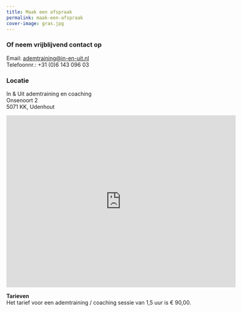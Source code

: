 ```yaml
---
title: Maak een afspraak
permalink: maak-een-afspraak
cover-image: gras.jpg
---
```





### Of neem vrijblijvend contact op

Email: [ademtraining@in-en-uit.nl](mailto:ademtraining@in-en-uit.nl)<br>Telefoonnr.: +31 (0)6 143 096 03

### Locatie

In & Uit ademtraining en coaching<br>Onsenoort 2 <br>5071 KK, Udenhout

<iframe width="600" height="450" frameborder="0" style="border:0"
src="https://www.google.com/maps/embed/v1/place?q=place_id:EipPbnNlbm9vcnQgMiwgNTA3MSBLSyBVZGVuaG91dCwgTmV0aGVybGFuZHMiMBIuChQKEgmLNXRR1OrGRxFg9gtSSR5ukxACKhQKEgmpQpqt1erGRxHFfYt9W5KDdQ&key=AIzaSyAAyd4t0TBr2hsh0nkcX2G_aLLyOBUxCuE" allowfullscreen></iframe>


<p class="smallprint">
<b>Tarieven</b><br>
Het tarief voor een ademtraining / coaching sessie van 1,5 uur is € 90,00.
</p>
